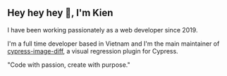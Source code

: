 ## Hey hey hey 👋, I'm Kien

I have been working passionately as a web developer since 2019.

I'm a full time developer based in Vietnam and I'm the main maintainer of [cypress-image-diff](https://github.com/uktrade/cypress-image-diff), a visual regression plugin for Cypress.

"Code with passion, create with purpose."

<!--
**kien-ht/kien-ht** is a ✨ _special_ ✨ repository because its `README.md` (this file) appears on your GitHub profile.

Here are some ideas to get you started:

- 🔭 I’m currently working on ...
- 🌱 I’m currently learning ...
- 👯 I’m looking to collaborate on ...
- 🤔 I’m looking for help with ...
- 💬 Ask me about ...
- 📫 How to reach me: ...
- 😄 Pronouns: ...
- ⚡ Fun fact: ...
-->


